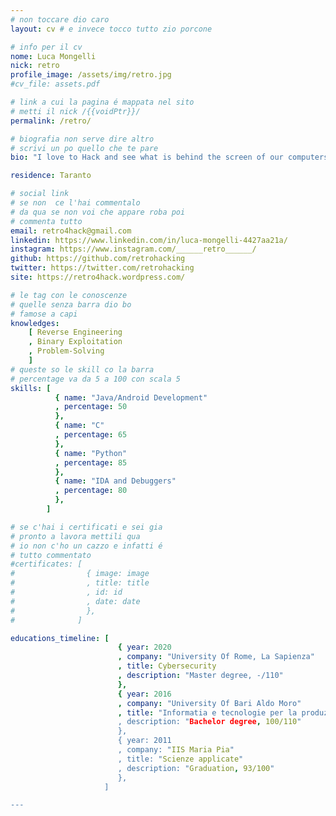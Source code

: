 ```yaml
---
# non toccare dio caro
layout: cv # e invece tocco tutto zio porcone

# info per il cv 
nome: Luca Mongelli
nick: retro
profile_image: /assets/img/retro.jpg
#cv_file: assets.pdf

# link a cui la pagina é mappata nel sito
# metti il nick /{{voidPtr}}/
permalink: /retro/

# biografia non serve dire altro
# scrivi un po quello che te pare
bio: "I love to Hack and see what is behind the screen of our computers"

residence: Taranto

# social link 
# se non  ce l'hai commentalo
# da qua se non voi che appare roba poi 
# commenta tutto
email: retro4hack@gmail.com
linkedin: https://www.linkedin.com/in/luca-mongelli-4427aa21a/
instagram: https://www.instagram.com/______retro______/
github: https://github.com/retrohacking
twitter: https://twitter.com/retrohacking
site: https://retro4hack.wordpress.com/

# le tag con le conoscenze
# quelle senza barra dio bo
# famose a capi
knowledges:
    [ Reverse Engineering
    , Binary Exploitation
    , Problem-Solving
    ]
# queste so le skill co la barra
# percentage va da 5 a 100 con scala 5
skills: [
          { name: "Java/Android Development"
          , percentage: 50 
          },
          { name: "C"
          , percentage: 65
          },
          { name: "Python"
          , percentage: 85
          },
          { name: "IDA and Debuggers"
          , percentage: 80
          },
        ]

# se c'hai i certificati e sei gia 
# pronto a lavora mettili qua
# io non c'ho un cazzo e infatti é 
# tutto commentato
#certificates: [
#                { image: image
#                , title: title
#                , id: id
#                , date: date
#                },
#              ]

educations_timeline: [
                        { year: 2020
                        , company: "University Of Rome, La Sapienza"
                        , title: Cybersecurity
                        , description: "Master degree, -/110"
                        },
                        { year: 2016
                        , company: "University Of Bari Aldo Moro"
                        , title: "Informatia e tecnologie per la produzione del software
                        , description: "Bachelor degree, 100/110"
                        },
                        { year: 2011
                        , company: "IIS Maria Pia"
                        , title: "Scienze applicate"
                        , description: "Graduation, 93/100"
                        }, 
                     ]

---
```

